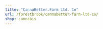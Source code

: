 ```yaml
---
title: "CannaBetter.Farm Ltd. Co"
url: /forestbrook/cannabetter-farm-ltd-co/
shop: cannabis
---
```

